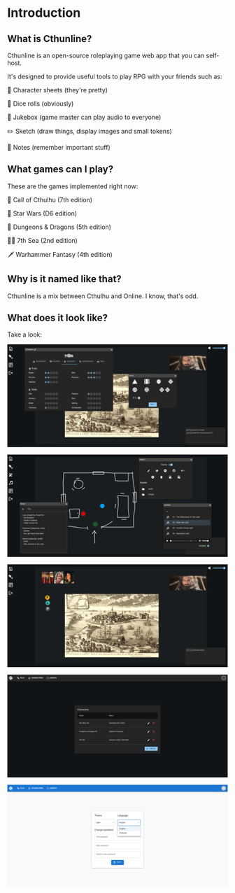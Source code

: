 # Introduction

## What is Cthunline?

Cthunline is an open-source roleplaying game web app that you can self-host.

It's designed to provide useful tools to play RPG with your friends such as:

📝 Character sheets (they're pretty)

🎲 Dice rolls (obviously)

🎵 Jukebox (game master can play audio to everyone)

✏️ Sketch (draw things, display images and small tokens)

📓 Notes (remember important stuff)

## What games can I play?

These are the games implemented right now:

🐙 Call of Cthulhu (7th edition)

🚀 Star Wars (D6 edition)

🐲 Dungeons & Dragons (5th edition)

🏴‍☠️️ 7th Sea (2nd edition)

🗡️ Warhammer Fantasy (4th edition)

## Why is it named like that?

Cthunline is a mix between Cthulhu and Online. I know, that's odd.

## What does it look like?

Take a look:

![Widgets (player view)](/img/screenshots/widget_player.png)

![Sketch (GM view)](/img/screenshots/sketch_gm.png)

![Sketch (player view)](/img/screenshots/sketch_player.png)

![Characters list](/img/screenshots/characters.png)

![Profile (light theme)](/img/screenshots/profile_light.png)

